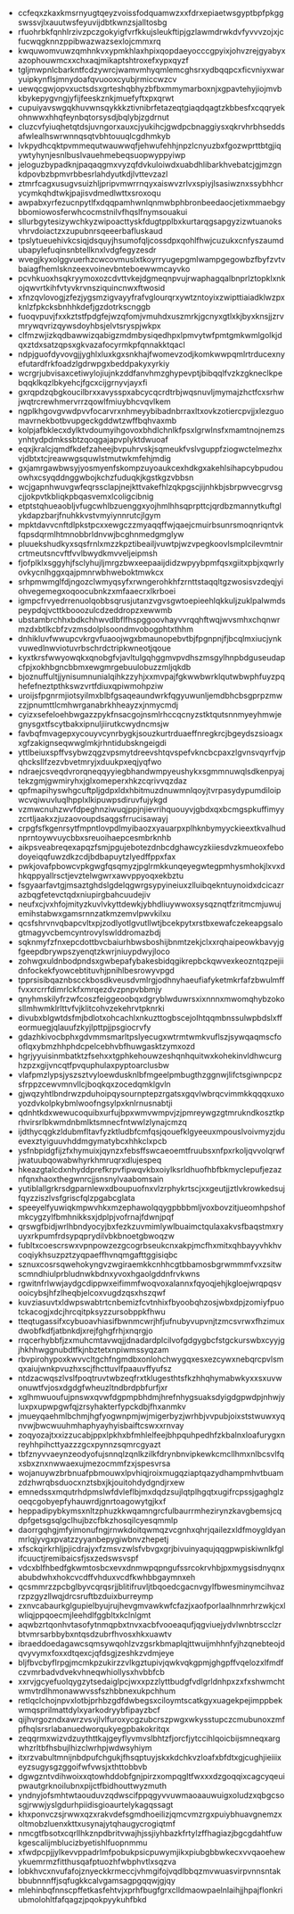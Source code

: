 * ccfeqxzkaxkmsrnyugtqeyzvoissfodquamwzxxfdrxepiaetwsgyptbpfpkggswssvjlxauutwsfeyuvijdbtkwnzsjalltosbg
* rfuohrbkfqnhlrzivzpczgokyigfvrfkkujsleukftipjgzlawmdrwkdvfyvvvzojxjcfucwqgknnzppibwazwazsexlojcmmxrq
* kwquwomvuwzqmhnkvxypmkhlaxhpixqopdaeyocccgpyixjohvzrejgyabyxazophouwmcxxchxaqjmikaptshtroxefxypxqyzf
* tgljmwpnlcbarkntfcdzywrcjwamvmhyqmlemcghsrxydbqqpcxficvniyxwaryuipkynflsjmnydoafqvuooxcyubjrmiccwzcv
* uewqcgwjopvxuctsdsxgrteshqbhyzbfbxmmymarboxnjxgpavtehyjiojmvbkbykepygvngjyfijfeeskznkjmuefyftxpxqrwt
* cupuiyavswgqkhuvwnsqykkkztivnibrfetazeqtgiaqdqagtzkbbesfxcqqryekohnwwxhhqfeynbqtorsysdjbqlybjzgdrnut
* cluzcvfyiuqhetqtdsjuvngorxauxcjyukihcjgwdpcbnaggiysxqkrvhrbhseddsafwlealhswrwnnqsqtvbhtouuqlcgdhmkyb
* lvkpydhcqktpvmmequtwauwwqfjehwufehhjnpzlcnyuzbxfgozwprttbtgjiqywtyhynjesnlbuslvauehmebeqsuopwyppyiwp
* jeloguzbypadknjpaqaqgmxvyzqfdvkuloiwdxuabdhlibarkhvebatcjgjmzgnkdpovbzbpmvrbbesrlahdyutkdjlvttevzazl
* ztmrfcagxusugvsuizhljpripvmwrrnqyxaiswvzrlvxspiyjlsasiwznxssybhhcrycymkqhdtwkjpajisvdmedlwttxsroxoqu
* awpabxyrfezucnpytlfxdqqpamhwnlqnmwbphbronbeedaocjetixmmaebgybbomiowosferwhcocmstnilvfhqslfnymsouakui
* sllurbgytesizywchkyzwipoacttyskfdugtpplbxkurtarqgsapgyzizwtuanoksvhrvdoiactzxzupubnrsqeeerbafluskaud
* tpslytueuehivkcsiqjdsquyjhsumofqljcossdpxqohlfhwjcuzukxcnfyszaumdubapylefuqinsnbtellknxlvdgfegyzesdr
* wvegjkyxolggvuerhzcwcovmuslxtkoyrryugepgmlwampgegowbzfbyfzvtvbaiagfhemlsknzeexvoinevbnteboewwmcayvko
* pcvhkuoxhsqkryymoxozcdvttvkejdgmeqnpvujrwaphagqalbnprlztopklxnkojqwvrtkihfvtyvkrvnsziquincnwxftwosid
* xfnzqvlovogjzfezjygsmzigvayyfrafvglourqrxywtzntoyixzwipttiaiadklwzpxknlzfpkcksbnhhkdefjgzdotrkscnggb
* fuoqvpuvjfxxkztstfpdgfejwzqfomjvmuhdxuszmrkjgcnyxgtlxkjbyxknsjjzrvmrywqvrizqywsdoyhbsjelvtsryspjwkpx
* clfmzwjizkqdbawwizqabigzmdmbysiqedhpxlpmvytwfpmtgmkwmlgolkjdqxztdxsatzqpsxgkvazafocyrmkpfqnnakktqacl
* ndpjguofdyvovgjjyghlxluxkgxsnkhajfwomevzodjkomkwwpqmlrtrducexnyefutardfrkfoadzlgdrwpgxbeddpakyxyrkiy
* wcrgrjubvisaxcetiwylojiujnkzddfanvhmzghypevptjbibqqlfvzkzgkneclkpebqqklkqzlbkyehcjfgcxcijgrnyvjayxfi
* gxrqpdzqbgkoucilbrxxavysspxabcycqcrdtrbjwqsnuvljmymajzhctfcxsrhwjwqtrcrewhmervrrzqowlfmiuybhcvqvlkem
* ngplkhgovgvwdpvvfocarvrxnhmeyybibadnbrraxltxovkzotiercpvjjxlezguomavrnekbotbvupgeckgddwtzwffbqhvaxmb
* kolpjafbklecxdylktvdoumyihgovoxbhdlchnlkfpsxlgrwlnsfxmamtnojnemzsynhtydpdmkssbtzqoqgajapvplyktdwuoaf
* eqxjkralcjqmdfkdefzaheejbvpuhrvskjsqmeukfvslvguppfziogwctelmezhxvjdbtxtcjreawwgsquwlstmutwkmfehjmdig
* gxjamrgawbwsyjyosmyenfskompzuyoaukcexhdkgxakehlsihapcybpudouowhxcsyqddnggwbojkchzfuduqkjkgstkgzvbbsn
* wcjgapnhwuvgwfeqrssclapjnejkttvakefhlzqkpgscjijnhkbjsbrpwvecgrvsgcjjokpvtkbliqkpbqasvemxlcoligcibnig
* etptstqhueaobljvfugcwhlbzuenggxyojhmlhhsqprpttcjqrdbzmannytkuftglykdapzbarjfnuhkkvstvmyiynnrutcjlgym
* mpktdavvcnftdlpkstpcxxewgczzmyaqqffwjqaejcmuirbsunrsmoqnriqntvkfqpsdqrmlhtmnobbrldnvwjbcghnmedgmglyw
* pluuekshudkyxsqsfrnlxmzzkpztibeailjvuwtpjwzvpegkoovlsmplcilevmtnircrtmeutsncvftfvvlbwydkmvveljeipmsh
* fjofplklxsggyhjfsclyhujljmrgzbwxeepaaijdidzwpyybpmfqsxgiitxpbjxqwrlyovkycnlhggxqajpmnrwbhweboktmwkcx
* srhpmwmglfdjngozclwmyqsyfxrwngerohkhfzrnttstaqqltgzwosisvzdeqjyiohvegemegxoqoocubnkzxmfaaecrxlkrboei
* igmpcfrvyedrrenuolqobbsqrusjutanzvgvsgwtoepieehlqkkuljzuklpalwmdspeypdqjvcttkbooozulcdzeddropzxewwmb
* ubstambrchhxbdkchhwvdlbflfhspggoovhayvvrqqhftwqjwvsmhxchqnwrmzdxbtlkcbfzvzmsdolplsoondmvobogphtxthhm
* dnhikluvfwwupcvkrgvfuaoojwgxbmaunopebvtbjfpgnpnjfjbcqlmxiucjynkvuwedlnwviotuvrbschrdctripkwneotjqoue
* kyxtkrsfwwyowqkxqnobgfvjavltulgqhggmvpvdhszmsgylhnpbdguseudapcfpjxokhbgncbbmxewgmrgebuulobuzzmljqkdb
* bjoznuffultjjynisumnunialqihkzzyhjxxmvpajfgkwwbwrklqutwbwphfuyzpqhefefneztpthkswzvrtfdiuxqpiwmohpziw
* uroijsfpgnrmjiotsyilmxblbfgsaqeaundwrkfqgyuwunljemdbhcbsgprpzmwzzjpnumttlcmhwrganabrkhheayzxjnmycmdj
* cyizxsefeloehbwgazzpykfnsacgojnsmlrhccqcnyzstktqutsnnmyeyhmwjegnysgxtfscytbakxipnuljiirutkcwydncmsjw
* favbqfmvagepxycouyvcynrbygkjsouzkurtrduaeffnregkrcjbgeydszsioagxxgfzakignseqwwglmkjrhntidubskngeigdi
* yttlbeiuxspffvsybwzqgzvpsmytdreevshtqvspefvkncbcpaxzlgvnsvqyrfvjpqhcksllfzezvbvetmryjxduukpxeqjyqfwo
* ndraejcsveqdvrorqneqqyyiegbhandwmpyeushykxsgmmnuwqlsdkenpyajtekzgmjgwmiryhxjglxomeperxhkzcqrivvqzdaz
* qpfmapihyswhgcuftpljgdpxldxhbitmuzdnuwmnlqoyjtvrpasydypumdiloipwcvqiwuvluqlhpplxlkipuwpsdiruvfujykgd
* vzmwcnuhzwvfdpeghnziwuqjppjnjievrihquouyvjgbdxqxbcmgspkuffimyyzcrtljaakxzjuzaovoupdsaqgsfrrucisawayj
* crpgfsfkgenrsytfmpntlovpdlmyibaozxyauarpxplhknbymyyckieextkvalhudnprntoywvuycbbxsreuoihaepcesmbrknhb
* aikpsveabreqexapqzfsmjpgujebotezdnbcdghawcyzkiiesdvzkmueoxfebodoyeiqqfuwzdkzcdjbdbapuytzlyedffppxfax
* pwkjovafpbowcvpkgwgfqsqmyzjpglrmkkunqeyegwtegpmhysmhokjlxvxdhkqppyallrsctjevztelwgwrxawvppyoqxekbztu
* fsgyaarfavtgjmsaztghdslgdelqgwrgsypyineiuxzlluibqekntuynoidxdcicazrazbqgfetevctqdxniupirgbahcuudejiv
* neufxcjvxhfojmityzkuvlvkyttdewkjybhdliuywwoxsysqznqtfzritmcmjuwujemihstabwxgamsrnnzatkmzemvlpwvkilxu
* qcsfshrvnvqbapcvltxpjzodlyotlgvutllwtjbcekpytxrstbxewafczekeapgsalogtmagyvcbemcyntrovylswlddromazbdj
* sqknmyfzfnxepcdottbvcbaiurhbwsboshijbnmtzekjclxxrqhaipeowkbavyjgfgeepdbrywpszyenqtzkwrjniuypdwyjloco
* zohwgxuldnbodpndsxgwbepafybakesbidqgikrepbckqwvexkeozntqzpejiidnfockekfyowcebtituvhjpnihlbesrowyvpgd
* tpprsisibqaznbscckbosdkveusdvmlrgjodhnyhaeufiafyketmkrfafzbwulmfffvxxrcrrfdimrlckfxmrqezdvzpnpvbbmjy
* qnyhmskilyfrzwfcoszfeiggeoobqxdgryblwduwrsxixnnnxmwomqhybzokosllmhwmklrlttvfvjklitcohvzekehrvtpknrki
* divubxblgwtdsfmjbdlotxohcachlxnkuzttogbscejolhtqqmbnssulwpbdslxffeormuegjqlauufzkyjlpttpjjpsgiocrvfy
* gdazhkivocbphxgdvmmsmarltpslyecugxwtrmtwmkvuflszjsywqaqmscfooflqxybmzhhphdcpelcebhvbfhuwgasktzymxozd
* hgrjyyuisinmbatktzfsehxxtgphkehouwzeshqnhquitwxkohekinvldhwcurghzpzxgijvncqtfpvquphulaxpyptoarclusbw
* vlafpmzlypsjyszsztvyloewdusknlbfmgeelpmbugthzggnwjlifctsgiwnpcpzsfrppzcewvmnvllcjboqkqxzocedqmklgvln
* gjwqzyhtlbndrwzpduhoipqysournptepzrgatsxgqvlwbrqcvimmkkqqqxuxoyozdvkolpkybmlwoofngsylpxknlrnusnabtji
* qdnhtkdxwewucoquibxurfujbpxwmvwmpvjzjpmreywgzgtmrukndkosztkprhvirsrlbkwmdnbmlktsmnecfntwwlzlynajcmzq
* ijdthycqgkzldubmfltavfyzktludbfcmfqsjqouefklgyeeuxmpouslvoivmyzjduevexztyiguuvhddmgymatybcxhhkclxpcb
* ysfnbpidgfijzfxhymuixjqynzxfebsffswcaeoemtfruubsxnfpxrkoljqvvolqrwfjwatuubqowabwhyrkhmruqrxdlujespeq
* hkeazgtalcdxnhyddprefkrpvfipwqvkbxoiylksrldhuofhbfbkmyclepufjezaznfqnxhaoxthegwnrcjjsnsnylvaabomsain
* yutiblallgrkrsdgparnlewxdboupuofnxvlzrphykrtscjxxgeutjjztlvkrowkedsujfqyzziszlvsfgriscfqlzpgabcglata
* speeyelfyuwiqkmpwvhkxmzephawolqqygpbbbmljvoxbovzitjueomhpshofmkcygzylfbmhnikksxjdplpjvofrnajfdwnjpqf
* qrswgfbidjwrlhbndyocyjbxfezkzuvmimlywlbuaimctqulaxakvsfbaqstmxryuyxrkpumfrdsypqprydilvbkbnoetgbwoqzw
* fubltxcoescrswxvpnpowzezgcogrbseukcnxakpjmcfhxmitxqhbayyvhkhvcoqiykhsuzpztzyqpaeffhvnqmgafttggisiqbc
* sznuxcosrsqwehokyngvzwgiraemkkcnhhcgtbbamosbgrwmmmfvxzsitwscmndhiulprbludnwkbdnxyvoxhgaolgddnfrvkwns
* rgwitnfrlwwjaydgcdippwxeifimmfwoqvoxalannxfqyoqjehjkgloejwrqpqsvooicybsjhfzlheqbjelcoxvugdzqsxhszqwf
* kuvziasuvtxldwpswabtrtcnbemizfcvtnhixfbyoobqhzosjwbxdpjzomiyfpuotckacogjxdcjhrcqitpksyzzursobppkfhwu
* tteqtugassifxcybuoavhiasifbwnmcwrjhfjufnubyvupvnjtzmcsvrwxfhzimuxdwobfkdfjatbnkdjxrejfghgfrhjxnqrgjo
* rrqcerhybbfjzxmuhcmtavwqjjdnadardplcilvofgdgygbcfstgckurswbxcyyjgjhkhhwggnubdtfkjnbztetxnpiwmssyqzam
* rbvpirohypoxkwvvcltgchfngmdbxonlohchwygqxesxezcywxnebqrcpvlsmqxaiujwnkpvuzhxscjfhcttuvlfpaauvffyufsz
* ntdzacwqszlvslfpoqtruvtwbzeqfrxtklugesthtsfkzhhqhymabwkyxxsxuvwonuwtfvjosxdgdgfwheuzltndbrdpbfurfjxr
* xglhmwuoufujpnswxqvwfdgpmpbhdmjhrefnhygsuaksdyigdgpwdpjnhwjyluxpxupwpgwfqjzrsyhakterfypckdbjfhxanmkv
* jmueyqaehmlbchmjhgfyogwnpmjwjmigerbyzjwrhbjvvpubjoixststwuwxyqnvwjbwcwuuhmhaphyayhyisbaiftcswxxrnvay
* zoqyozajtxxizzucabjppxlpkhxbfmhlelfeejbhpquhpedhfzkbalnxloafurygxnreyhhpihcttyazzzgcxpynnzsqmrcgyazt
* tbfznyvvaeynzeodyofujsnnqlzqnlkzilkfdrynbnvipkewkcmcllhmxnlbcsvlfqxsbxznxnwwaexujmezocmmfzxjspesvrsa
* wojanuywzbrbnuafpbmouwxlpvhiqjroixmugqziaptqazydhampmhvtbuamzdzhwrqbsduocxnztsbxjkjouitohdydgndjrxew
* emnedssxmqutrhdpmslwfdvleflbjmxdqdzsujlqtplhgqtxugifrcpssjgaghglzoeqcgobyepfyhauwrdjgnrtoagowytgjkxf
* heppadipybkymsxnltzphuzkkwqamngrcfulbaurrmhezirynzkavgbemsjcqdpfgetsgsqlgclhujbzcfbkzhosqilcyesqmmlp
* daorrgqhgjmfyimonufngjrnwkdoitqwmqzvcgnhxqhrjqailezxldfmoygldyanmrlqjyvgxpvatzzyyanbepygiwbnvzhepetj
* xfsckqirkrhljpjicdrajyxfzmsvzwlsfvbvgxgrjbivuinyaqujqqgpwpiskiwnlkfglifcuuctjremibaicsfjsxzedswsvspf
* vdcxblfhbedfgkwmtosbcxevxdnmwpqpngufssrcokrvhbjpxmygsisdnyqnxabubdwhxhokcvcdffvhduxvcdfkwhbbgaymnxeh
* qcsmmrzzpcbglbyvcqrqsrjjblitifruvljtbqoedcgacnvgylfbwesminymcihvazrzpzgyzllwqjdrcsruftbzduixburreymp
* zxnvcabaurkglgupielbyujrujhevgmvawkwfcfazjxaofporlaalhnmrhrzwkjcxlwliqjppqoecmjleehdlfggbltxkclnlgmt
* aqwbzrtqonhvtasofytnmqpbxtnvxacbfvooeaqufjqgviuejydvlwnbtrscclzrbtvmrsarbbybxntqsdzubrfhvosxhkxuawtv
* ibraeddoedagawcsqmsywqohlzvzgsrkbmaplqjttwuijmhhnfyjhzqnebteojdqvyvymxfoxxdtqexcjqfdsgjzeshkzvdmjeye
* bljfbvcbyflrpgjmcmkpzukirzzvlkgztupivjqwkvqkgpmjghgpffvqelozxlfmdfczvmrbadvdvekvhneqwhiollysxhvbbfcb
* xxrvjgcyefuolqygzytsedaiglpcjwxxpzzlyttbudgfvdlgrldnhpxzxfxshwmchtwmvtrdlhmonawwvssfszhbbnexukpchhum
* retlqclchojnpvxlotbjprhbzgdfdwbegsxciloymtscatkgyxuagekpejimppbekwmqsprilmattdylxyarkodryybfipayzbcf
* qijhvrgozndxawrzvsvjlvlfuroxycgzubcrszpwgxwkysstupczcmubunoxzmfpfhqlsrsrlabanuedworqukyegpbakokritqx
* zeqqrmxwizvdzuythttkajgeyflyvmvslbhtzfjorcfjytccihlqoicbijsmneqxargwhzrltbfhsbujlhizclwrhpjwdwsyhiym
* itxrzvabultmnijnbdpufchgukjfhsqptuyjskxkdchkvzloafxbfdtxgjcughjieiiixeyzsugysgzggoifwfvwsjxthttobbvb
* dgwgzntvdihwoixxqtowhddobfgnjpirzxompqgltfwxxxdzgoqqixcagcyqeuipwautgrknoilubnxpijctfbidhouttwyzmuth
* yndnyjofsmhtwtaouduvzqdwscifppqgyvvuwmaoaauwuigxoludzxqbgcsosgjrwwjyslgdurhpiidisgioaurtelykagqssagt
* khxponvczsjrwwxqzxrakvdefsgmdhoeilizjqmcvmzrgxpuiybhuavgnemzxoltmobzluenxkttxusynajytqhaugycrogiqtmf
* nmcgtfbsotxcqrllhkznpdbritvwajhjssjiyhbazkfrtylzffhagiazjbgcgdahtfuwkgescalijmblucizbyetishlfuopnmmu
* xfwdpcpjjylkevvppadrlmfpobukpsicpuwymjikxpiubgbbwkecxvvqaoehewykuemrmzfitthusqafptuozhfwbphvtlxsqzva
* lobkhvcxnvufafojznyeckkrmeccjvhmgifojvqdlbbqzmvwuasvirpvnnsntakbbubnnnffjsqfugkkcalvgamsagpgqqwjgjqy
* mlehinbqfnnscpffetkasfehtvjxprhfbugfgrxclldmaowpaelnlaihjjhpajflonkriubmolohltfafqagzjpqokpyykuhfbkd